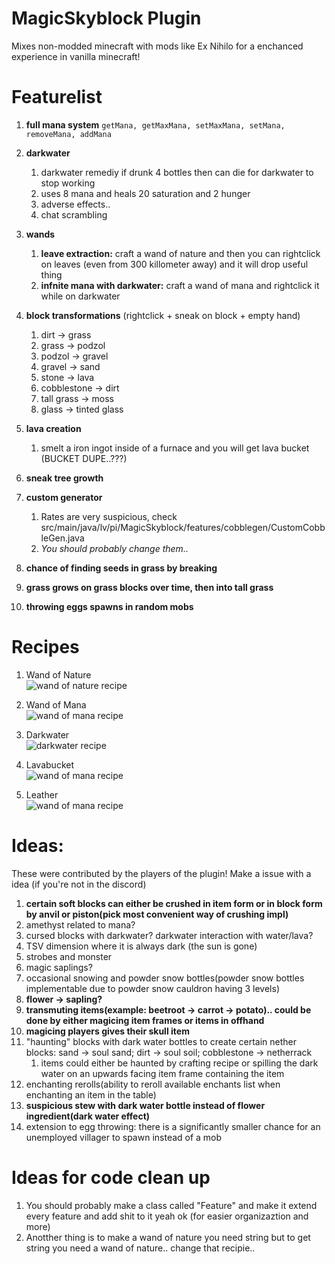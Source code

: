# MagicSkyblock Plugin
Mixes non-modded minecraft with mods like Ex Nihilo for a enchanced experience in vanilla minecraft!
# __**Featurelist**__ 
1. **full mana system** `getMana, getMaxMana, setMaxMana, setMana, removeMana, addMana`

2. **darkwater**
    1. darkwater remediy if drunk 4 bottles then can die for darkwater to stop working
    2. uses 8 mana and heals 20 saturation and 2 hunger
    3. adverse effects..
    4. chat scrambling

3. **wands**
    1. **leave extraction:** craft a wand of nature and then you can rightclick on leaves (even from 300 killometer away) and it will drop useful thing
    2. **infnite mana with darkwater:** craft a wand of mana and rightclick it while on darkwater

4. **block transformations** (rightclick + sneak on block + empty hand)
    1. dirt -> grass
    2. grass -> podzol
    3. podzol -> gravel
    4. gravel -> sand
    5. stone -> lava
    6. cobblestone -> dirt
    7. tall grass -> moss
    8. glass -> tinted glass

5. **lava creation**
    1. smelt a iron ingot inside of a furnace and you will get lava bucket (BUCKET DUPE..???)

6. **sneak tree growth**
7. **custom generator**
    1. Rates are very suspicious, check src/main/java/lv/pi/MagicSkyblock/features/cobblegen/CustomCobbleGen.java
    2. _You should probably change them.._
8. **chance of finding seeds in grass by breaking**
9. **grass grows on grass blocks over time, then into tall grass**
10. **throwing eggs spawns in random mobs**

# **Recipes**
1. Wand of Nature  
![wand of nature recipe](https://cdn.discordapp.com/attachments/1019541614407987200/1021368944566730782/unknown.png)

2. Wand of Mana  
![wand of mana recipe](https://cdn.discordapp.com/attachments/1019541614407987200/1021369253024243822/unknown.png)

3. Darkwater  
![darkwater recipe](https://cdn.discordapp.com/attachments/1019541614407987200/1021370842808066109/unknown.png)
3. Lavabucket  
![wand of mana recipe](https://cdn.discordapp.com/attachments/1019541614407987200/1021370871622934578/unknown.png)
3. Leather  
![wand of mana recipe](https://cdn.discordapp.com/attachments/1019541614407987200/1021370917265342534/unknown.png)

# __**Ideas**__:
These were contributed by the players of the plugin! Make a issue with a idea (if you're not in the discord)
1. **certain soft blocks can either be crushed in item form or in block form by anvil or piston(pick most convenient way of crushing impl)**
2. amethyst related to mana?
3. cursed blocks with darkwater? darkwater interaction with water/lava?
4. TSV dimension where it is always dark (the sun is gone)
5. strobes and monster
6. magic saplings?
7. occasional snowing and powder snow bottles(powder snow bottles implementable due to powder snow cauldron having 3 levels)
8. **flower -> sapling?**
9. **transmuting items(example: beetroot -> carrot -> potato).. could be done by either magicing item frames or items in offhand**
10. **magicing players gives their skull item**
11. "haunting" blocks with dark water bottles to create certain nether blocks: sand -> soul sand; dirt -> soul soil; cobblestone -> netherrack
    1. items could either be haunted by crafting recipe or spilling the dark water on an upwards facing item frame containing the item
12. enchanting rerolls(ability to reroll available enchants list when enchanting an item in the table)
13. **suspicious stew with dark water bottle instead of flower ingredient(dark water effect)**
14.  extension to egg throwing: there is a significantly smaller chance for an unemployed villager to spawn instead of a mob

# **Ideas for code clean up**
1. You should probably make a class called "Feature" and make it extend every feature and add shit to it yeah ok (for easier organizaztion and more)
2. Anotther thing is to make a wand of nature you need string but to get string you need a wand of nature.. change that recipie..